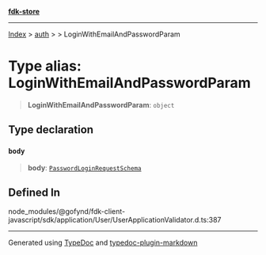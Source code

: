[**fdk-store**](../../../README.md)
***

[Index](../../../API.md) > [auth](../../README.md) > [<internal>](../README.md) > LoginWithEmailAndPasswordParam

# Type alias: LoginWithEmailAndPasswordParam

> **LoginWithEmailAndPasswordParam**: `object`

## Type declaration

### `body`

> **body**: [`PasswordLoginRequestSchema`](type-alias.PasswordLoginRequestSchema.md)

## Defined In

node\_modules/@gofynd/fdk-client-javascript/sdk/application/User/UserApplicationValidator.d.ts:387

***
Generated using [TypeDoc](https://typedoc.org/) and [typedoc-plugin-markdown](https://www.npmjs.com/package/typedoc-plugin-markdown)
